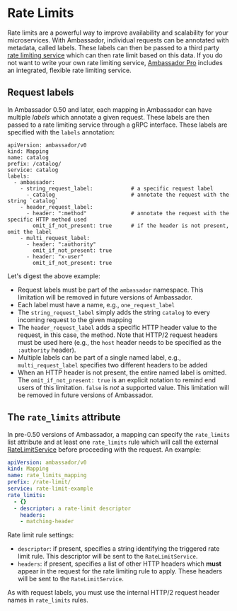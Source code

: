 # Rate Limits

Rate limits are a powerful way to improve availability and scalability for your microservices. With Ambassador, individual requests can be annotated with metadata, called labels.  These labels can then be passed to a third party [rate limiting service](/services/rate-limit-service) which can then rate limit based on this data. If you do not want to write your own rate limiting service, [Ambassador Pro](https://www.getambassador.io/pro) includes an integrated, flexible rate limiting service.

## Request labels

In Ambassador 0.50 and later, each mapping in Ambassador can have multiple *labels* which annotate a given request. These labels are then passed to a rate limiting service through a gRPC interface. These labels are specified with the `labels` annotation:

```
apiVersion: ambassador/v0
kind: Mapping
name: catalog
prefix: /catalog/
service: catalog
labels:
  - ambassador:
    - string_request_label:            # a specific request label
      - catalog                        # annotate the request with the string `catalog`
    - header_request_label:
      - header: ":method"              # annotate the request with the specific HTTP method used
        omit_if_not_present: true      # if the header is not present, omit the label
    - multi_request_label:
      - header: ":authority"
        omit_if_not_present: true
      - header: "x-user"
        omit_if_not_present: true
```

Let's digest the above example:

* Request labels must be part of the `ambassador` namespace. This limitation will be removed in future versions of Ambassador.
* Each label must have a name, e.g., `one_request_label`
* The `string_request_label` simply adds the string `catalog` to every incoming request to the given mapping
* The `header_request_label` adds a specific HTTP header value to the request, in this case, the method. Note that HTTP/2 request headers must be used here (e.g., the `host` header needs to be specified as the `:authority` header).
* Multiple labels can be part of a single named label, e.g., `multi_request_label` specifies two different headers to be added
* When an HTTP header is not present, the entire named label is omitted. The `omit_if_not_present: true` is an explicit notation to remind end users of this limitation. `false` is *not* a supported value. This limitation will be removed in future versions of Ambassador.

## The `rate_limits` attribute

In pre-0.50 versions of Ambassador, a mapping can specify the `rate_limits` list attribute and at least one `rate_limits` rule which will call the external [RateLimitService](/reference/services/rate-limit-service) before proceeding with the request. An example:

```yaml
apiVersion: ambassador/v0
kind: Mapping
name: rate_limits_mapping
prefix: /rate-limit/
service: rate-limit-example
rate_limits:
  - {}
  - descriptor: a rate-limit descriptor
    headers:
    - matching-header
```

Rate limit rule settings:

- `descriptor`: if present, specifies a string identifying the triggered rate limit rule. This descriptor will be sent to the `RateLimitService`.
- `headers`: if present, specifies a list of other HTTP headers which **must** appear in the request for the rate limiting rule to apply. These headers will be sent to the `RateLimitService`.

As with request labels, you must use the internal HTTP/2 request header names in `rate_limits` rules.